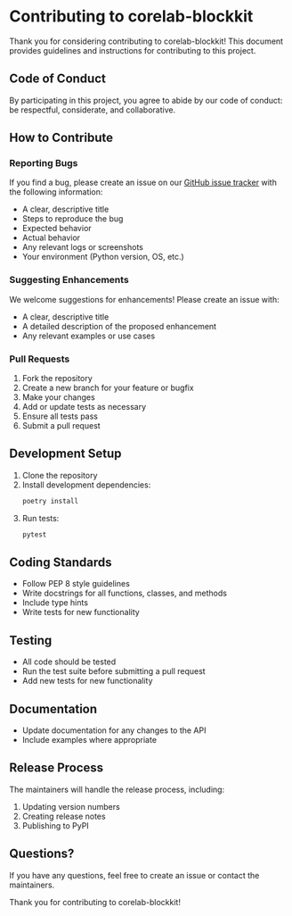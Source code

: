 # Contributing to corelab-blockkit

Thank you for considering contributing to corelab-blockkit! This document provides guidelines and instructions for contributing to this project.

## Code of Conduct

By participating in this project, you agree to abide by our code of conduct: be respectful, considerate, and collaborative.

## How to Contribute

### Reporting Bugs

If you find a bug, please create an issue on our [GitHub issue tracker](https://github.com/CoreLab-Tech/BlockKit/issues) with the following information:

- A clear, descriptive title
- Steps to reproduce the bug
- Expected behavior
- Actual behavior
- Any relevant logs or screenshots
- Your environment (Python version, OS, etc.)

### Suggesting Enhancements

We welcome suggestions for enhancements! Please create an issue with:

- A clear, descriptive title
- A detailed description of the proposed enhancement
- Any relevant examples or use cases

### Pull Requests

1. Fork the repository
2. Create a new branch for your feature or bugfix
3. Make your changes
4. Add or update tests as necessary
5. Ensure all tests pass
6. Submit a pull request

## Development Setup

1. Clone the repository
2. Install development dependencies:
   ```bash
   poetry install
   ```
3. Run tests:
   ```bash
   pytest
   ```

## Coding Standards

- Follow PEP 8 style guidelines
- Write docstrings for all functions, classes, and methods
- Include type hints
- Write tests for new functionality

## Testing

- All code should be tested
- Run the test suite before submitting a pull request
- Add new tests for new functionality

## Documentation

- Update documentation for any changes to the API
- Include examples where appropriate

## Release Process

The maintainers will handle the release process, including:

1. Updating version numbers
2. Creating release notes
3. Publishing to PyPI

## Questions?

If you have any questions, feel free to create an issue or contact the maintainers.

Thank you for contributing to corelab-blockkit!